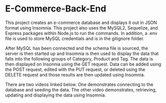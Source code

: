 # E-Commerce-Back-End

This project creates an e-commerce database and displays it out in JSON format using Insomnia. This project also uses the MySQL2, Sequelize, and Express packages within Node.js to run the commands. In addition, a .env file is used to store MySQL credentials and is in the gitignore folder. 

After MySQL has been connected and the schema file is sourced, the server is then started up and Insomnia is then used to display the data that falls into the following groups of Category, Product and Tag. The data is then displayed on Insonnia using the GET request. Data can be added using the POST request, edited with the PUT request, or deleted using the DELETE request and those results are then updated using Insomnia.

There are two videos linked below. One demonstrates connecting to the database and seeding the data. The other video demonstrates, retrieving, updating and displaying the data using Insomnia.
